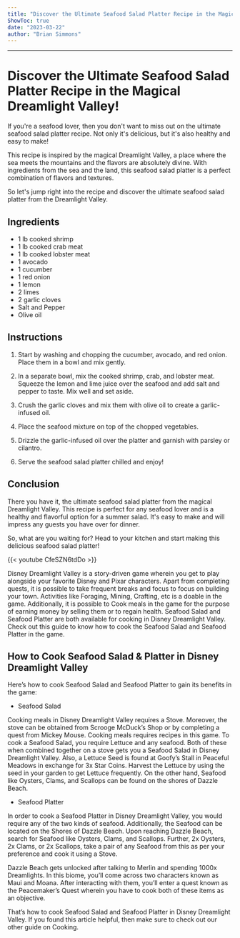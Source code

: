 ```yaml
---
title: "Discover the Ultimate Seafood Salad Platter Recipe in the Magical Dreamlight Valley!"
ShowToc: true 
date: "2023-03-22"
author: "Brian Simmons"
---
```

*****
# Discover the Ultimate Seafood Salad Platter Recipe in the Magical Dreamlight Valley!

If you're a seafood lover, then you don't want to miss out on the ultimate seafood salad platter recipe. Not only it's delicious, but it's also healthy and easy to make!

This recipe is inspired by the magical Dreamlight Valley, a place where the sea meets the mountains and the flavors are absolutely divine. With ingredients from the sea and the land, this seafood salad platter is a perfect combination of flavors and textures.

So let's jump right into the recipe and discover the ultimate seafood salad platter from the Dreamlight Valley.

## Ingredients

- 1 lb cooked shrimp
- 1 lb cooked crab meat
- 1 lb cooked lobster meat
- 1 avocado
- 1 cucumber
- 1 red onion
- 1 lemon
- 2 limes
- 2 garlic cloves
- Salt and Pepper
- Olive oil

## Instructions

1. Start by washing and chopping the cucumber, avocado, and red onion. Place them in a bowl and mix gently.

2. In a separate bowl, mix the cooked shrimp, crab, and lobster meat. Squeeze the lemon and lime juice over the seafood and add salt and pepper to taste. Mix well and set aside.

3. Crush the garlic cloves and mix them with olive oil to create a garlic-infused oil.

4. Place the seafood mixture on top of the chopped vegetables.

5. Drizzle the garlic-infused oil over the platter and garnish with parsley or cilantro.

6. Serve the seafood salad platter chilled and enjoy!

## Conclusion

There you have it, the ultimate seafood salad platter from the magical Dreamlight Valley. This recipe is perfect for any seafood lover and is a healthy and flavorful option for a summer salad. It's easy to make and will impress any guests you have over for dinner.

So, what are you waiting for? Head to your kitchen and start making this delicious seafood salad platter!

{{< youtube CfeSZN6tdDo >}} 



Disney Dreamlight Valley is a story-driven game wherein you get to play alongside your favorite Disney and Pixar characters. Apart from completing quests, it is possible to take frequent breaks and focus to focus on building your town. Activities like Foraging, Mining, Crafting, etc is a doable in the game. Additionally, it is possible to Cook meals in the game for the purpose of earning money by selling them or to regain health. Seafood Salad and Seafood Platter are both available for cooking in Disney Dreamlight Valley. Check out this guide to know how to cook the Seafood Salad and Seafood Platter in the game.
 
## How to Cook Seafood Salad & Platter in Disney Dreamlight Valley
 

 
Here’s how to cook Seafood Salad and Seafood Platter to gain its benefits in the game:
 
- Seafood Salad

 
Cooking meals in Disney Dreamlight Valley requires a Stove. Moreover, the stove can be obtained from Scrooge McDuck’s Shop or by completing a quest from Mickey Mouse. Cooking meals requires recipes in this game. To cook a Seafood Salad, you require Lettuce and any seafood. Both of these when combined together on a stove gets you a Seafood Salad in Disney Dreamlight Valley. Also, a Lettuce Seed is found at Goofy’s Stall in Peaceful Meadows in exchange for 3x Star Coins. Harvest the Lettuce by using the seed in your garden to get Lettuce frequently. On the other hand, Seafood like Oysters, Clams, and Scallops can be found on the shores of Dazzle Beach.
 
- Seafood Platter

 
In order to cook a Seafood Platter in Disney Dreamlight Valley, you would require any of the two kinds of seafood. Additionally, the Seafood can be located on the Shores of Dazzle Beach. Upon reaching Dazzle Beach, search for Seafood like Oysters, Clams, and Scallops. Further, 2x Oysters, 2x Clams, or 2x Scallops, take a pair of any Seafood from this as per your preference and cook it using a Stove.
 
Dazzle Beach gets unlocked after talking to Merlin and spending 1000x Dreamlights. In this biome, you’ll come across two characters known as Maui and Moana. After interacting with them, you’ll enter a quest known as the Peacemaker’s Quest wherein you have to cook both of these items as an objective.
 
That’s how to cook Seafood Salad and Seafood Platter in Disney Dreamlight Valley. If you found this article helpful, then make sure to check out our other guide on Cooking.





